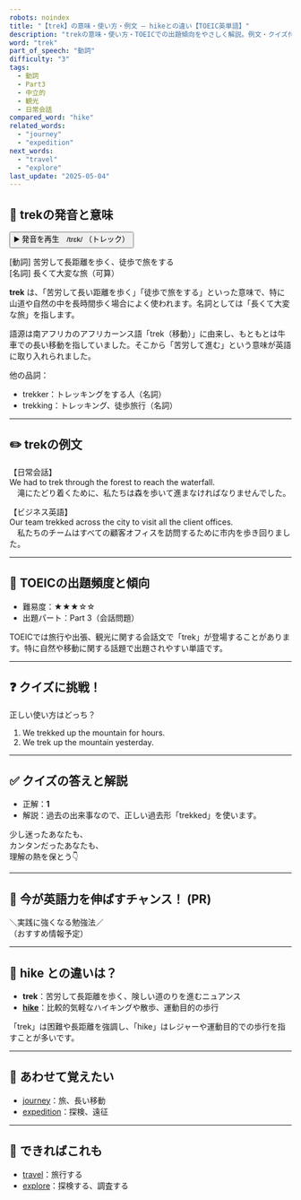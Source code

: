 ```yaml
---
robots: noindex
title: "【trek】の意味・使い方・例文 ― hikeとの違い【TOEIC英単語】"
description: "trekの意味・使い方・TOEICでの出題傾向をやさしく解説。例文・クイズ付きでhikeとの違いもわかりやすく学べます。"
word: "trek"
part_of_speech: "動詞"
difficulty: "3"
tags:
  - 動詞
  - Part3
  - 中立的
  - 観光
  - 日常会話
compared_word: "hike"
related_words:
  - "journey"
  - "expedition"
next_words:
  - "travel"
  - "explore"
last_update: "2025-05-04"
---
```


## 🔰 trekの発音と意味

<button class="play-audio" onclick="playTTS('trek')">
  <span class="play-audio-main">
    ▶️ 発音を再生　/trɛk/
  </span>
  <span class="play-audio-sub">
    （トレック）
  </span>
</button>

[動詞] 苦労して長距離を歩く、徒歩で旅をする  
[名詞] 長くて大変な旅（可算）

**trek** は、「苦労して長い距離を歩く」「徒歩で旅をする」といった意味で、特に山道や自然の中を長時間歩く場合によく使われます。名詞としては「長くて大変な旅」を指します。

語源は南アフリカのアフリカーンス語「trek（移動）」に由来し、もともとは牛車での長い移動を指していました。そこから「苦労して進む」という意味が英語に取り入れられました。

他の品詞：  
- trekker：トレッキングをする人（名詞）
- trekking：トレッキング、徒歩旅行（名詞）

---

## ✏️ trekの例文

【日常会話】  
We had to trek through the forest to reach the waterfall.  
　滝にたどり着くために、私たちは森を歩いて進まなければなりませんでした。

【ビジネス英語】  
Our team trekked across the city to visit all the client offices.  
　私たちのチームはすべての顧客オフィスを訪問するために市内を歩き回りました。

---

## 🎯 TOEICの出題頻度と傾向

- 難易度：★★★☆☆
- 出題パート：Part 3（会話問題）

TOEICでは旅行や出張、観光に関する会話文で「trek」が登場することがあります。特に自然や移動に関する話題で出題されやすい単語です。

---

## ❓ クイズに挑戦！

正しい使い方はどっち？

1. We trekked up the mountain for hours.  
2. We trek up the mountain yesterday.

---

## ✅ クイズの答えと解説

- 正解：**1**
- 解説：過去の出来事なので、正しい過去形「trekked」を使います。

少し迷ったあなたも、  
カンタンだったあなたも、  
理解の熱を保とう👇️

---

## 🚀 今が英語力を伸ばすチャンス！ (PR)

<div class="info-center">
＼実践に強くなる勉強法／<br>  
（おすすめ情報予定）
</div>

---

## 🤔  hike との違いは？

- **trek**：苦労して長距離を歩く、険しい道のりを進むニュアンス
- **[hike](/hike)**：比較的気軽なハイキングや散歩、運動目的の歩行

「trek」は困難や長距離を強調し、「hike」はレジャーや運動目的での歩行を指すことが多いです。

---

## 🧩 あわせて覚えたい

- [journey](/journey)：旅、長い移動
- [expedition](/expedition)：探検、遠征

---

## 📖 できればこれも

- [travel](/travel)：旅行する
- [explore](/explore)：探検する、調査する

<!-- cvid: aid46_bid46 -->
